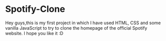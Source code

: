 # Spotify-Clone
 Hey guys,this is my first project in which I have used HTML, CSS and some vanilla JavaScript to try to clone the homepage of the official Spotify website. I hope you like it :D
